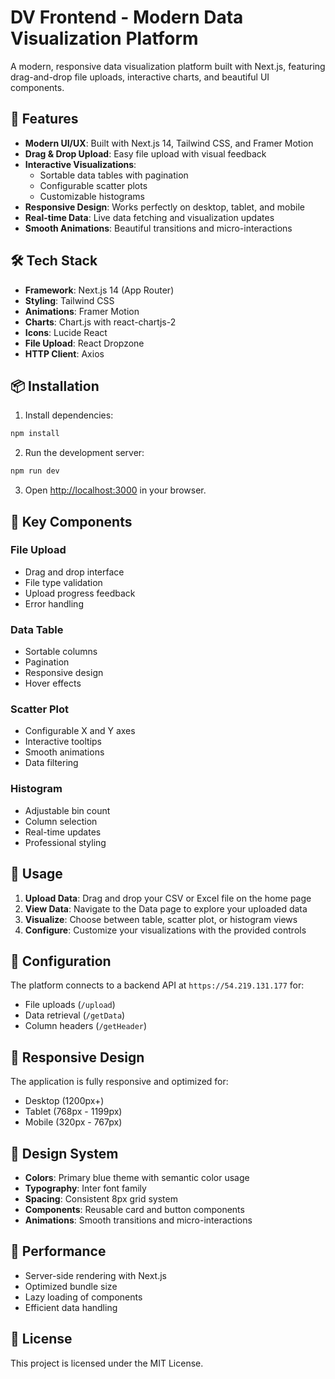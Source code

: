 # DV Frontend - Modern Data Visualization Platform

A modern, responsive data visualization platform built with Next.js, featuring drag-and-drop file uploads, interactive charts, and beautiful UI components.

## 🚀 Features

- **Modern UI/UX**: Built with Next.js 14, Tailwind CSS, and Framer Motion
- **Drag & Drop Upload**: Easy file upload with visual feedback
- **Interactive Visualizations**: 
  - Sortable data tables with pagination
  - Configurable scatter plots
  - Customizable histograms
- **Responsive Design**: Works perfectly on desktop, tablet, and mobile
- **Real-time Data**: Live data fetching and visualization updates
- **Smooth Animations**: Beautiful transitions and micro-interactions

## 🛠️ Tech Stack

- **Framework**: Next.js 14 (App Router)
- **Styling**: Tailwind CSS
- **Animations**: Framer Motion
- **Charts**: Chart.js with react-chartjs-2
- **Icons**: Lucide React
- **File Upload**: React Dropzone
- **HTTP Client**: Axios

## 📦 Installation

1. Install dependencies:
```bash
npm install
```

2. Run the development server:
```bash
npm run dev
```

3. Open [http://localhost:3000](http://localhost:3000) in your browser.

## 🎨 Key Components

### File Upload
- Drag and drop interface
- File type validation
- Upload progress feedback
- Error handling

### Data Table
- Sortable columns
- Pagination
- Responsive design
- Hover effects

### Scatter Plot
- Configurable X and Y axes
- Interactive tooltips
- Smooth animations
- Data filtering

### Histogram
- Adjustable bin count
- Column selection
- Real-time updates
- Professional styling

## 🎯 Usage

1. **Upload Data**: Drag and drop your CSV or Excel file on the home page
2. **View Data**: Navigate to the Data page to explore your uploaded data
3. **Visualize**: Choose between table, scatter plot, or histogram views
4. **Configure**: Customize your visualizations with the provided controls

## 🔧 Configuration

The platform connects to a backend API at `https://54.219.131.177` for:
- File uploads (`/upload`)
- Data retrieval (`/getData`)
- Column headers (`/getHeader`)

## 📱 Responsive Design

The application is fully responsive and optimized for:
- Desktop (1200px+)
- Tablet (768px - 1199px)
- Mobile (320px - 767px)

## 🎨 Design System

- **Colors**: Primary blue theme with semantic color usage
- **Typography**: Inter font family
- **Spacing**: Consistent 8px grid system
- **Components**: Reusable card and button components
- **Animations**: Smooth transitions and micro-interactions

## 🚀 Performance

- Server-side rendering with Next.js
- Optimized bundle size
- Lazy loading of components
- Efficient data handling

## 📄 License

This project is licensed under the MIT License.
